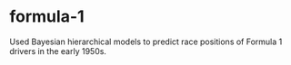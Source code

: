 # formula-1
Used Bayesian hierarchical models to predict race positions of Formula 1 drivers in the early 1950s.
